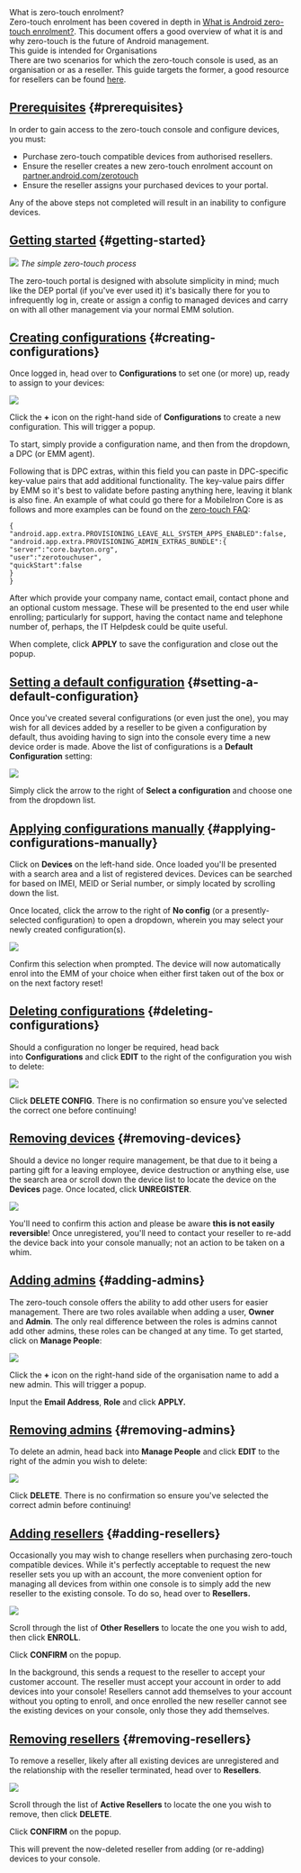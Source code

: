 <!---
title: "Android Enterprise zero-touch console administration guide"
date: "2017-10-29"
--->

<div class="callout callout-info">
	<div class="callout-heading">What is zero-touch enrolment?</div>
	Zero-touch enrolment has been covered in depth in <a href="/docs/enterprise-mobility/android/what-is-android-zero-touch-enrolment/">What is Android zero-touch enrolment?</a>. This document offers a good overview of what it is and why zero-touch is the future of Android management.
</div>

<div class="callout callout-info">
	<div class="callout-heading">This guide is intended for Organisations</div>
	There are two scenarios for which the zero-touch console is used, as an organisation or as a reseller. This guide targets the former, a good resource for resellers can be found <a href="https://developers.google.com/zero-touch/guides/portal/">here</a>. 
</div>

## [Prerequisites](#prerequisites) {#prerequisites}

In order to gain access to the zero-touch console and configure devices, you must:

- Purchase zero-touch compatible devices from authorised resellers.
- Ensure the reseller creates a new zero-touch enrolment account on [partner.android.com/zerotouch](https://partner.android.com/zerotouch)
- Ensure the reseller assigns your purchased devices to your portal.

Any of the above steps not completed will result in an inability to configure devices.

## [Getting started](#getting-started) {#getting-started}

![](/wp-content/uploads/2017/10/ScreenShot2017-10-18at3.45.10PM-1140x479.png)
_The simple zero-touch process_

The zero-touch portal is designed with absolute simplicity in mind; much like the DEP portal (if you've ever used it) it's basically there for you to infrequently log in, create or assign a config to managed devices and carry on with all other management via your normal EMM solution.

## [Creating configurations](#creating-configurations) {#creating-configurations}

Once logged in, head over to **Configurations** to set one (or more) up, ready to assign to your devices:

[![](/wp-content/uploads/2017/10/ztc_createconfig_watermark.gif)](/wp-content/uploads/2017/10/ztc_createconfig_watermark.gif)

Click the **+** icon on the right-hand side of **Configurations** to create a new configuration. This will trigger a popup.

To start, simply provide a configuration name, and then from the dropdown, a DPC (or EMM agent).

Following that is DPC extras, within this field you can paste in DPC-specific key-value pairs that add additional functionality. The key-value pairs differ by EMM so it's best to validate before pasting anything here, leaving it blank is also fine. An example of what could go there for a MobileIron Core is as follows and more examples can be found on the [zero-touch FAQ](/docs/android/android-enterprise-faq#what-should-i-put-in-dpc-extras):

```
{
"android.app.extra.PROVISIONING_LEAVE_ALL_SYSTEM_APPS_ENABLED":false,
"android.app.extra.PROVISIONING_ADMIN_EXTRAS_BUNDLE":{
"server":"core.bayton.org",
"user":"zerotouchuser",
"quickStart":false
}
}
```

After which provide your company name, contact email, contact phone and an optional custom message. These will be presented to the end user while enrolling; particularly for support, having the contact name and telephone number of, perhaps, the IT Helpdesk could be quite useful.

When complete, click **APPLY** to save the configuration and close out the popup.

## [Setting a default configuration](#setting-a-default-configuration) {#setting-a-default-configuration}

Once you've created several configurations (or even just the one), you may wish for all devices added by a reseller to be given a configuration by default, thus avoiding having to sign into the console every time a new device order is made. Above the list of configurations is a **Default Configuration** setting:

[![](/wp-content/uploads/2017/10/ztc_defaultconfig_watermark.gif)](/wp-content/uploads/2017/10/ztc_defaultconfig_watermark.gif)

Simply click the arrow to the right of **Select a configuration** and choose one from the dropdown list.

## [Applying configurations manually](#applying-configurations-manually) {#applying-configurations-manually}

Click on **Devices** on the left-hand side. Once loaded you'll be presented with a search area and a list of registered devices. Devices can be searched for based on IMEI, MEID or Serial number, or simply located by scrolling down the list.

Once located, click the arrow to the right of **No config** (or a presently-selected configuration) to open a dropdown, wherein you may select your newly created configuration(s).

[![](/wp-content/uploads/2017/10/ztc_deviceconfig_watermark.gif)](/wp-content/uploads/2017/10/ztc_deviceconfig_watermark.gif)

Confirm this selection when prompted. The device will now automatically enrol into the EMM of your choice when either first taken out of the box or on the next factory reset!

## [Deleting configurations](#deleting-configurations) {#deleting-configurations}

Should a configuration no longer be required, head back into **Configurations** and click **EDIT** to the right of the configuration you wish to delete:

[![](/wp-content/uploads/2017/10/ztc_delconfig_watermark.gif)](/wp-content/uploads/2017/10/ztc_delconfig_watermark.gif)

Click **DELETE CONFIG**. There is no confirmation so ensure you've selected the correct one before continuing!

## [Removing devices](#removing-devices) {#removing-devices}

Should a device no longer require management, be that due to it being a parting gift for a leaving employee, device destruction or anything else, use the search area or scroll down the device list to locate the device on the **Devices** page. Once located, click **UNREGISTER**.

[![](/wp-content/uploads/2017/10/ztc_deviceunregister_watermark.gif)](/wp-content/uploads/2017/10/ztc_deviceunregister_watermark.gif)

You'll need to confirm this action and please be aware **this is not easily reversible**! Once unregistered, you'll need to contact your reseller to re-add the device back into your console manually; not an action to be taken on a whim.

## [Adding admins](#adding-admins) {#adding-admins}

The zero-touch console offers the ability to add other users for easier management. There are two roles available when adding a user, **Owner** and **Admin**. The only real difference between the roles is admins cannot add other admins, these roles can be changed at any time. To get started, click on **Manage People**:

[![](/wp-content/uploads/2017/10/ztc_addadmin_watermark.gif)](/wp-content/uploads/2017/10/ztc_addadmin_watermark.gif)

Click the **+** icon on the right-hand side of the organisation name to add a new admin. This will trigger a popup.

Input the **Email Address**, **Role** and click **APPLY.**

## [Removing admins](#removing-admins) {#removing-admins}

To delete an admin, head back into **Manage People** and click **EDIT** to the right of the admin you wish to delete:

[![](/wp-content/uploads/2017/10/ztc_deladmin_watermark.gif)](/wp-content/uploads/2017/10/ztc_deladmin_watermark.gif)

Click **DELETE**. There is no confirmation so ensure you've selected the correct admin before continuing!

## [Adding resellers](#adding-resellers) {#adding-resellers}

Occasionally you may wish to change resellers when purchasing zero-touch compatible devices. While it's perfectly acceptable to request the new reseller sets you up with an account, the more convenient option for managing all devices from within one console is to simply add the new reseller to the existing console. To do so, head over to **Resellers.**

[![](/wp-content/uploads/2017/10/ztc_addreseller_watermark.gif)](/wp-content/uploads/2017/10/ztc_addreseller_watermark.gif)

Scroll through the list of **Other Resellers** to locate the one you wish to add, then click **ENROLL**.

Click **CONFIRM** on the popup.

In the background, this sends a request to the reseller to accept your customer account. The reseller must accept your account in order to add devices into your console! Resellers cannot add themselves to your account without you opting to enroll, and once enrolled the new reseller cannot see the existing devices on your console, only those they add themselves.

## [Removing resellers](#removing-resellers) {#removing-resellers}

To remove a reseller, likely after all existing devices are unregistered and the relationship with the reseller terminated, head over to **Resellers**.

[![](/wp-content/uploads/2017/10/ztc_delreseller_watermark.gif)](/wp-content/uploads/2017/10/ztc_delreseller_watermark.gif)

Scroll through the list of **Active Resellers** to locate the one you wish to remove, then click **DELETE**.

Click **CONFIRM** on the popup.

This will prevent the now-deleted reseller from adding (or re-adding) devices to your console.
